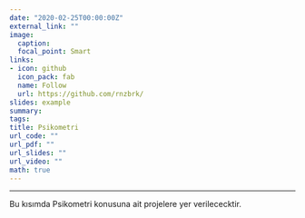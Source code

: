```yaml
---
date: "2020-02-25T00:00:00Z"
external_link: ""
image:
  caption:
  focal_point: Smart
links:
- icon: github
  icon_pack: fab
  name: Follow
  url: https://github.com/rnzbrk/
slides: example
summary: 
tags:
title: Psikometri
url_code: ""
url_pdf: ""
url_slides: ""
url_video: ""
math: true
---
```


---

Bu kısımda Psikometri konusuna ait projelere yer verilececktir. 


